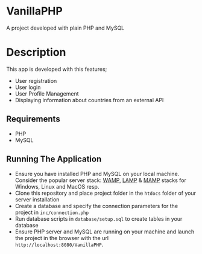 # VanillaPHP
A project developed with plain PHP and MySQL

# Description
This app is developed with this features;
- User registration
- User login
- User Profile Management
- Displaying information about countries from an external API

## Requirements
- PHP
- MySQL

## Running The Application
- Ensure you have installed PHP and MySQL on your local machine. Consider the popular server stack: [WAMP](https://bitnami.com/stack/wamp/installer), [LAMP](https://bitnami.com/stack/lamp/installer) & [MAMP](https://bitnami.com/stack/mamp/installer) stacks for Windows, Linux and MacOS resp.
- Clone this repository and place project folder in the `htdocs` folder of your server installation
- Create a database and specify the connection parameters for the project in `inc/connection.php`
- Run database scripts in `database/setup.sql` to create tables in your database
- Ensure PHP server and MySQL are running on your machine and launch the project in the browser with the url `http://localhost:8080/VanillaPHP`.     
